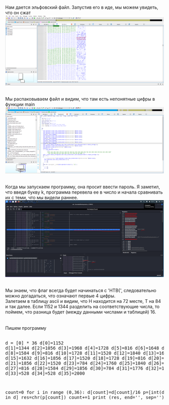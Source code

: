 Нам дается эльфовский файл. Запустив его в иде, мы можем увидеть, что он сжат
![Сжатие](https://github.com/logbead/CTF_write_ups/blob/main/HTB/pictures/Exatlon_v1/1.PNG)

<br>Мы распаковываем файл и видим, что там есть непонятные цифры в функции main
![Мб флаг???](https://github.com/logbead/CTF_write_ups/blob/main/HTB/pictures/Exatlon_v1/3.PNG)

<br>Когда мы запускаем программу, она просит ввести пароль. Я заметил, что введя букву k, программа перевела ее в число и начала сравнивать их с теми, что мы видели раннее. 
![k](https://github.com/logbead/CTF_write_ups/blob/main/HTB/pictures/Exatlon_v1/kali.PNG)

<br>Мы знаем, что флаг всегда будет начинаться с 'HTB{', следовательно можно догадаться, что означают первые 4 цифры. 
<br>Залетаем в таблицу ascii и видим, что Н находится на 72 месте, T на 84 и так далее. 
Если 1152 и 1344 разделить на соответствующие числа, то поймем, что разница будет (между данными числами и таблицей) 16.
<br><br><br> Пишем программу
<br><br><pre>d = [0] * 36
d[0]=1152
d[1]=1344
d[2]=1056
d[3]=1968
d[4]=1728
d[5]=816
d[6]=1648
d[7]=784
d[8]=1584
d[9]=816
d[10]=1728
d[11]=1520
d[12]=1840
d[13]=1664
d[14]=784
d[15]=1632
d[16]=1856
d[17]=1520
d[18]=1728
d[19]=816
d[20]=1632
d[21]=1856
d[22]=1520
d[23]=784
d[24]=1760
d[25]=1840
d[26]=1824
d[27]=816
d[28]=1584
d[29]=1856
d[30]=784
d[31]=1776
d[32]=1760
d[33]=528
d[34]=528
d[35]=2000

count=0
for i in range (0,36):
	d[count]=d[count]/16
	p=[int(d) for d in d]
	res=chr(p[count])
	count+=1
	print (res, end='', sep='')
</pre>
